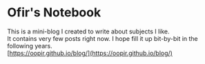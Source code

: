 # Ofir's Notebook
This is a mini-blog I created to write about subjects I like.<br/>
It contains very few posts right now. I hope fill it up bit-by-bit in the following years.<br/>
[https://oopir.github.io/blog/](https://oopir.github.io/blog/)
